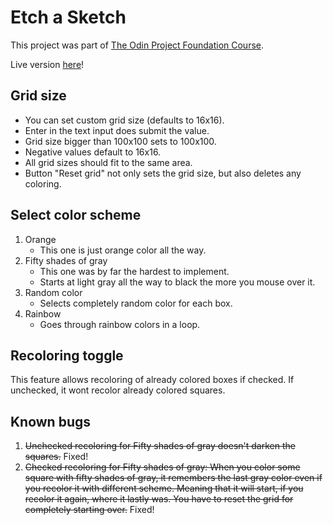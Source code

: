 # Etch a Sketch
This project was part of [The Odin Project Foundation Course](https://www.theodinproject.com/paths/foundations/courses/foundations).

Live version [here](https://sharpicek.github.io/etch-a-sketch/)!

## Grid size
- You can set custom grid size (defaults to 16x16).
- Enter in the text input does submit the value.
- Grid size bigger than 100x100 sets to 100x100.
- Negative values default to 16x16.
- All grid sizes should fit to the same area.
- Button "Reset grid" not only sets the grid size, but also deletes any coloring.

## Select color scheme
1) Orange
   - This one is just orange color all the way.
2) Fifty shades of gray
   - This one was by far the hardest to implement.
   - Starts at light gray all the way to black the more you mouse over it.
3) Random color
   - Selects completely random color for each box.
4) Rainbow
   - Goes through rainbow colors in a loop.

## Recoloring toggle
This feature allows recoloring of already colored boxes if checked. If unchecked, it wont recolor already colored squares.

## Known bugs
1) ~~Unchecked recoloring for Fifty shades of gray doesn't darken the squares.~~ Fixed!   
2) ~~Checked recoloring for Fifty shades of gray: When you color some square with fifty shades of gray, it remembers the last gray color even if you recolor it with different scheme. Meaning that it will start, if you recolor it again, where it lastly was. You have to reset the grid for completely starting over.~~ Fixed!

